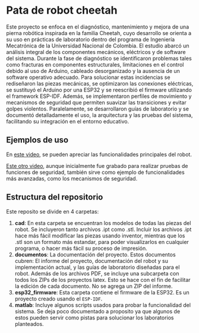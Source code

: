 # Pata de robot cheetah

 Este proyecto se enfoca en el diagnóstico, mantenimiento y mejora de una pierna robótica inspirada en la familia Cheetah, cuyo desarrollo se orienta a su uso en prácticas de laboratorio dentro del programa de Ingeniería Mecatrónica de la Universidad Nacional de Colombia. El estudio abarcó un análisis integral de los componentes mecánicos, eléctricos y de software del sistema. Durante la fase de diagnóstico se identificaron problemas tales como fracturas en componentes estructurales, limitaciones en el control debido al uso de Arduino, cableado desorganizado y la ausencia de un software operativo adecuado. Para solucionar estas incidencias se rediseñaron las piezas mecánicas, se optimizaron las conexiones eléctricas, se sustituyó el Arduino por una ESP32 y se reescribió el firmware utilizando el framework ESP-IDF. Además, se implementaron perfiles de movimiento y mecanismos de seguridad que permiten suavizar las transiciones y evitar golpes violentos. Paralelamente, se desarrollaron guías de laboratorio y se documentó detalladamente el uso, la arquitectura y las pruebas del sistema, facilitando su integración en el entorno educativo.

## Ejemplos de uso

En [este video](https://www.youtube.com/watch?v=v7Muz0Q2M44), se pueden apreciar las funcionalidades principales del robot.

[Este otro video](https://www.youtube.com/watch?v=EpyHmMzFmkk), aunque inicialmente fue grabado para realizar pruebas de funciones de seguridad, también sirve como ejemplo de funcionalidades más avanzadas, como los mecanismos de seguridad.

## Estructura del repositorio

Este reposito se divide en 4 carpetas:

1. **cad**: En esta carpeta se encuentran los modelos de todas las piezas del robot. Se incluyeron tanto archivos .ipt como .stl. Incluir los archivos .ipt hace más fácil modificar las piezas usando inventor, mientras que los .stl son un formato más estandar, para poder visualizarlos en cualquier programa, o hacer más fácil su proceso de impresión.
2. **documentos**: La documentación del proyecto. Estos documentos cubren: El informe del proyecto, documentación del robot y su implementación actual, y las guías de laboratorio diseñadas para el robot. Además de los archivos PDF, se incluye una subcarpeta con todos los ZIPs de los proyectos latex. Esto se hace con el fin de facilitar la edición de cada documento. No se agrega un ZIP del informe.
3. **esp32_firmware**: Esta carpeta contiene el firmware de la ESP32. Es un proyecto creado usando el `ESP-IDF`.
4. **matlab**: Incluye algunos scripts usados para probar la funcionalidad del sistema. Se deja poco documentado a proposito ya que algunos de estos pueden servir como pistas para solucionar los laboratorios planteados.
